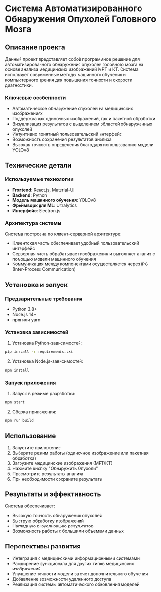 # Система Автоматизированного Обнаружения Опухолей Головного Мозга

## Описание проекта

Данный проект представляет собой программное решение для автоматизированного обнаружения опухолей головного мозга на основе анализа медицинских изображений МРТ и КТ. Система использует современные методы машинного обучения и компьютерного зрения для повышения точности и скорости диагностики.

### Ключевые особенности

- Автоматическое обнаружение опухолей на медицинских изображениях
- Поддержка как одиночных изображений, так и пакетной обработки
- Визуализация результатов с выделением областей обнаруженных опухолей
- Интуитивно понятный пользовательский интерфейс
- Возможность сохранения результатов анализа
- Высокая точность определения благодаря использованию модели YOLOv8

## Технические детали

### Используемые технологии

- **Frontend**: React.js, Material-UI
- **Backend**: Python
- **Модель машинного обучения**: YOLOv8
- **Фреймворк для ML**: Ultralytics
- **Интерфейс**: Electron.js

### Архитектура системы

Система построена по клиент-серверной архитектуре:
- Клиентская часть обеспечивает удобный пользовательский интерфейс
- Серверная часть обрабатывает изображения и выполняет анализ с помощью модели машинного обучения
- Коммуникация между компонентами осуществляется через IPC (Inter-Process Communication)

## Установка и запуск

### Предварительные требования

- Python 3.8+
- Node.js 14+
- npm или yarn

### Установка зависимостей

1. Установка Python-зависимостей:
```bash
pip install -r requirements.txt
```

2. Установка Node.js-зависимостей:
```bash
npm install
```

### Запуск приложения

1. Запуск в режиме разработки:
```bash
npm start
```

2. Сборка приложения:
```bash
npm run build
```

## Использование

1. Запустите приложение
2. Выберите режим работы (одиночное изображение или пакетная обработка)
3. Загрузите медицинские изображения (МРТ/КТ)
4. Нажмите кнопку "Обнаружить Опухоли"
5. Просмотрите результаты анализа
6. При необходимости сохраните результаты

## Результаты и эффективность

Система обеспечивает:
- Высокую точность обнаружения опухолей
- Быструю обработку изображений
- Наглядную визуализацию результатов
- Возможность работы с большими объемами данных

## Перспективы развития

- Интеграция с медицинскими информационными системами
- Расширение функционала для других типов медицинских изображений
- Улучшение точности модели за счет дополнительного обучения
- Добавление возможности удаленного доступа
- Реализация системы автоматического обновления моделей
